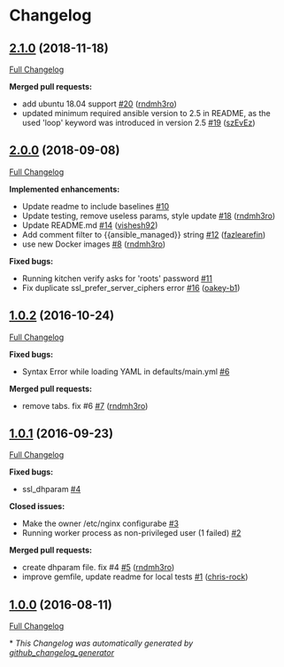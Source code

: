 # Changelog

## [2.1.0](https://github.com/dev-sec/ansible-nginx-hardening/tree/2.1.0) (2018-11-18)

[Full Changelog](https://github.com/dev-sec/ansible-nginx-hardening/compare/2.0.0...2.1.0)

**Merged pull requests:**

- add ubuntu 18.04 support [#20](https://github.com/dev-sec/ansible-nginx-hardening/pull/20) ([rndmh3ro](https://github.com/rndmh3ro))
- updated minimum required ansible version to 2.5 in README, as the used 'loop' keyword was introduced in version 2.5 [#19](https://github.com/dev-sec/ansible-nginx-hardening/pull/19) ([szEvEz](https://github.com/szEvEz))

## [2.0.0](https://github.com/dev-sec/ansible-nginx-hardening/tree/2.0.0) (2018-09-08)

[Full Changelog](https://github.com/dev-sec/ansible-nginx-hardening/compare/1.0.2...2.0.0)

**Implemented enhancements:**

- Update readme to include baselines [#10](https://github.com/dev-sec/ansible-nginx-hardening/issues/10)
- Update testing, remove useless params, style update [#18](https://github.com/dev-sec/ansible-nginx-hardening/pull/18) ([rndmh3ro](https://github.com/rndmh3ro))
- Update README.md [#14](https://github.com/dev-sec/ansible-nginx-hardening/pull/14) ([vishesh92](https://github.com/vishesh92))
- Add comment filter to {{ansible_managed}} string [#12](https://github.com/dev-sec/ansible-nginx-hardening/pull/12) ([fazlearefin](https://github.com/fazlearefin))
- use new Docker images [#8](https://github.com/dev-sec/ansible-nginx-hardening/pull/8) ([rndmh3ro](https://github.com/rndmh3ro))

**Fixed bugs:**

- Running kitchen verify asks for 'roots' password [#11](https://github.com/dev-sec/ansible-nginx-hardening/issues/11)
- Fix duplicate ssl_prefer_server_ciphers error [#16](https://github.com/dev-sec/ansible-nginx-hardening/pull/16) ([oakey-b1](https://github.com/oakey-b1))

## [1.0.2](https://github.com/dev-sec/ansible-nginx-hardening/tree/1.0.2) (2016-10-24)

[Full Changelog](https://github.com/dev-sec/ansible-nginx-hardening/compare/1.0.1...1.0.2)

**Fixed bugs:**

- Syntax Error while loading YAML in defaults/main.yml [#6](https://github.com/dev-sec/ansible-nginx-hardening/issues/6)

**Merged pull requests:**

- remove tabs. fix #6 [#7](https://github.com/dev-sec/ansible-nginx-hardening/pull/7) ([rndmh3ro](https://github.com/rndmh3ro))

## [1.0.1](https://github.com/dev-sec/ansible-nginx-hardening/tree/1.0.1) (2016-09-23)

[Full Changelog](https://github.com/dev-sec/ansible-nginx-hardening/compare/1.0.0...1.0.1)

**Fixed bugs:**

- ssl_dhparam [#4](https://github.com/dev-sec/ansible-nginx-hardening/issues/4)

**Closed issues:**

- Make the owner /etc/nginx configurabe [#3](https://github.com/dev-sec/ansible-nginx-hardening/issues/3)
- Running worker process as non-privileged user (1 failed) [#2](https://github.com/dev-sec/ansible-nginx-hardening/issues/2)

**Merged pull requests:**

- create dhparam file. fix #4 [#5](https://github.com/dev-sec/ansible-nginx-hardening/pull/5) ([rndmh3ro](https://github.com/rndmh3ro))
- improve gemfile, update readme for local tests [#1](https://github.com/dev-sec/ansible-nginx-hardening/pull/1) ([chris-rock](https://github.com/chris-rock))

## [1.0.0](https://github.com/dev-sec/ansible-nginx-hardening/tree/1.0.0) (2016-08-11)

[Full Changelog](https://github.com/dev-sec/ansible-nginx-hardening/compare/1b9dcf16cfbf45ff5f50cd83509245d1527f9fd0...1.0.0)

\* _This Changelog was automatically generated by [github_changelog_generator](https://github.com/github-changelog-generator/github-changelog-generator)_
